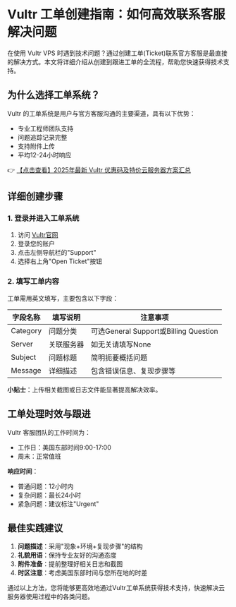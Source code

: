 # Vultr 工单创建指南：如何高效联系客服解决问题

在使用 Vultr VPS 时遇到技术问题？通过创建工单(Ticket)联系官方客服是最直接的解决方式。本文将详细介绍从创建到跟进工单的全流程，帮助您快速获得技术支持。

## 为什么选择工单系统？

Vultr 的工单系统是用户与官方客服沟通的主要渠道，具有以下优势：
- 专业工程师团队支持
- 问题追踪记录完整
- 支持附件上传
- 平均12-24小时响应

👉 [【点击查看】2025年最新 Vultr 优惠码及特价云服务器方案汇总](https://bit.ly/VuLtr)

## 详细创建步骤

### 1. 登录并进入工单系统
1. 访问 [Vultr官网](https://bit.ly/VuLtr)
2. 登录您的账户
3. 点击左侧导航栏的"Support"
4. 选择右上角"Open Ticket"按钮

### 2. 填写工单内容
工单需用英文填写，主要包含以下字段：

| 字段名称 | 填写说明 | 注意事项 |
|---------|---------|---------|
| Category | 问题分类 | 可选General Support或Billing Question |
| Server | 关联服务器 | 如无关请填写None |
| Subject | 问题标题 | 简明扼要概括问题 |
| Message | 详细描述 | 包含错误信息、复现步骤等 |

**小贴士**：上传相关截图或日志文件能显著提高解决效率。

## 工单处理时效与跟进

Vultr 客服团队的工作时间为：
- 工作日：美国东部时间9:00-17:00
- 周末：正常值班

**响应时间**：
- 普通问题：12小时内
- 复杂问题：最长24小时
- 紧急问题：建议标注"Urgent"

## 最佳实践建议

1. **问题描述**：采用"现象+环境+复现步骤"的结构
2. **礼貌用语**：保持专业友好的沟通态度
3. **附件准备**：提前整理好相关日志和截图
4. **时区注意**：考虑美国东部时间与您所在地的时差

通过以上方法，您将能够更高效地通过Vultr工单系统获得技术支持，快速解决云服务器使用过程中的各类问题。